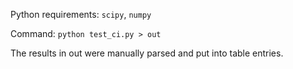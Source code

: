 Python requirements: `scipy`, `numpy`

Command: `python test_ci.py > out`

The results in out were manually parsed and put into table entries.